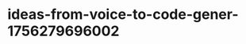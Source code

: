 # ideas-from-voice-to-code-gener-1756279696002
```json [ { "title": "Voice-Driven API Builder", "description": "أداة تتيح للمستخدمين إنشاء واجهات برمجة التطبيقات (APIs) باستخدام الأوامر الصوتية، مما يسهل على المطورين بناء APIs بسرعة ودون الحاجة لكتابة كود.", "mvp_plan": "استخدام مكتبة التعرف على الصوت لتحويل الأوامر الصوتية إلى هيكل API بسيط. إنشاء واجهة مستخدم بسيطة لتجربة المستخدم، وتوفير ...
